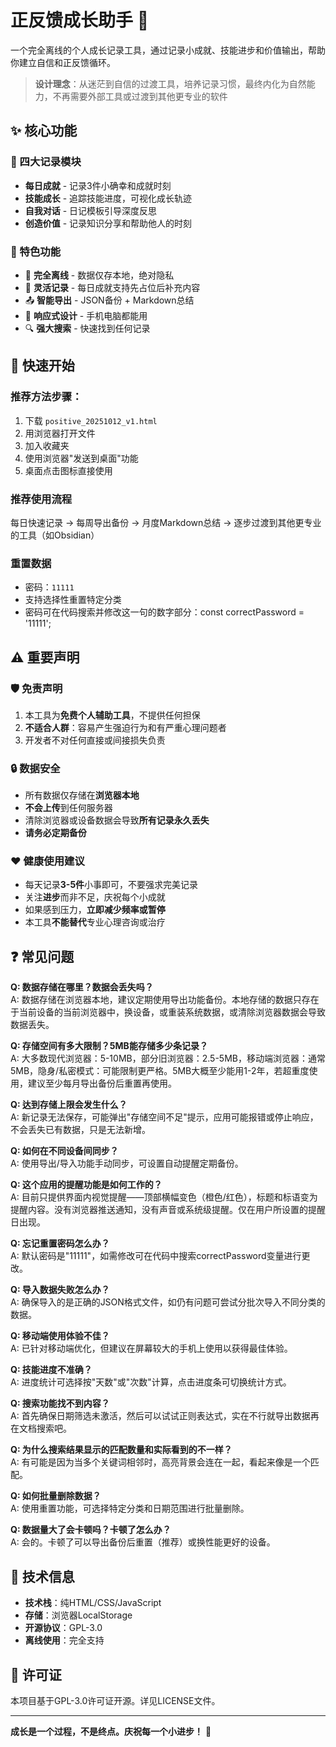 # 正反馈成长助手 🌟

一个完全离线的个人成长记录工具，通过记录小成就、技能进步和价值输出，帮助你建立自信和正反馈循环。

> **设计理念**：从迷茫到自信的过渡工具，培养记录习惯，最终内化为自然能力，不再需要外部工具或过渡到其他更专业的软件


## ✨ 核心功能

### 🎯 四大记录模块
- **每日成就** - 记录3件小确幸和成就时刻
- **技能成长** - 追踪技能进度，可视化成长轨迹  
- **自我对话** - 日记模板引导深度反思
- **创造价值** - 记录知识分享和帮助他人的时刻

### 🔧 特色功能
- 📱 **完全离线** - 数据仅存本地，绝对隐私
- 🔄 **灵活记录** - 每日成就支持先占位后补充内容
- 📤 **智能导出** - JSON备份 + Markdown总结
- 🎨 **响应式设计** - 手机电脑都能用
- 🔍 **强大搜索** - 快速找到任何记录


## 🚀 快速开始

### 推荐方法步骤：
1. 下载 `positive_20251012_v1.html`
2. 用浏览器打开文件
3. 加入收藏夹
4. 使用浏览器"发送到桌面"功能
5. 桌面点击图标直接使用

### 推荐使用流程
每日快速记录 → 每周导出备份 → 月度Markdown总结 → 逐步过渡到其他更专业的工具（如Obsidian）

### 重置数据
- 密码：`11111`
- 支持选择性重置特定分类
- 密码可在代码搜索并修改这一句的数字部分：const correctPassword = '11111';


## ⚠️ 重要声明

### 🛡️ 免责声明
1. 本工具为**免费个人辅助工具**，不提供任何担保
2. **不适合人群**：容易产生强迫行为和有严重心理问题者
3. 开发者不对任何直接或间接损失负责

### 🔒 数据安全
- 所有数据仅存储在**浏览器本地**
- **不会上传**到任何服务器
- 清除浏览器或设备数据会导致**所有记录永久丢失**
- **请务必定期备份**

### ❤️ 健康使用建议
- 每天记录**3-5件**小事即可，不要强求完美记录
- 关注**进步**而非不足，庆祝每个小成就
- 如果感到压力，**立即减少频率或暂停**
- 本工具**不能替代**专业心理咨询或治疗


## ❓ 常见问题

**Q: 数据存储在哪里？数据会丢失吗？**  
A: 数据存储在浏览器本地，建议定期使用导出功能备份。本地存储的数据只存在于当前设备的当前浏览器中，换设备，或重装系统数据，或清除浏览器数据会导致数据丢失。

**Q: 存储空间有多大限制？5MB能存储多少条记录？**  
A: 大多数现代浏览器：5-10MB，部分旧浏览器：2.5-5MB，移动端浏览器：通常5MB，隐身/私密模式：可能限制更严格。5MB大概至少能用1-2年，若超重度使用，建议至少每月导出备份后重置再使用。

**Q: 达到存储上限会发生什么？**  
A: 新记录无法保存，可能弹出"存储空间不足"提示，应用可能报错或停止响应，不会丢失已有数据，只是无法新增。

**Q: 如何在不同设备间同步？**  
A: 使用导出/导入功能手动同步，可设置自动提醒定期备份。

**Q: 这个应用的提醒功能是如何工作的？**  
A: 目前只提供界面内视觉提醒——顶部横幅变色（橙色/红色），标题和标语变为提醒内容。没有浏览器推送通知，没有声音或系统级提醒。仅在用户所设置的提醒日出现。

**Q: 忘记重置密码怎么办？**  
A: 默认密码是"11111"，如需修改可在代码中搜索correctPassword变量进行更改。

**Q: 导入数据失败怎么办？**  
A: 确保导入的是正确的JSON格式文件，如仍有问题可尝试分批次导入不同分类的数据。

**Q: 移动端使用体验不佳？**  
A: 已针对移动端优化，但建议在屏幕较大的手机上使用以获得最佳体验。

**Q: 技能进度不准确？**  
A: 进度统计可选择按"天数"或"次数"计算，点击进度条可切换统计方式。

**Q: 搜索功能找不到内容？**  
A: 首先确保日期筛选未激活，然后可以试试正则表达式，实在不行就导出数据再在文档搜索吧。

**Q: 为什么搜索结果显示的匹配数量和实际看到的不一样？**  
A: 有可能是因为当多个关键词相邻时，高亮背景会连在一起，看起来像是一个匹配。

**Q: 如何批量删除数据？**  
A: 使用重置功能，可选择特定分类和日期范围进行批量删除。

**Q: 数据量大了会卡顿吗？卡顿了怎么办？**  
A: 会的。卡顿了可以导出备份后重置（推荐）或换性能更好的设备。


## 🔧 技术信息

- **技术栈**：纯HTML/CSS/JavaScript
- **存储**：浏览器LocalStorage
- **开源协议**：GPL-3.0
- **离线使用**：完全支持


## 📄 许可证

本项目基于GPL-3.0许可证开源。详见LICENSE文件。

---

**成长是一个过程，不是终点。庆祝每一个小进步！** 🌱